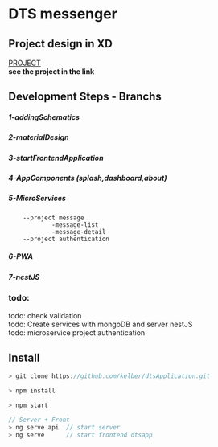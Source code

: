 # DTS messenger 

## Project design in XD 
[PROJECT](https://xd.adobe.com/spec/c5fdd134-ba02-4a46-6bc6-3f4058ce2d57-b3cc/)  <br />
**see the project in the link**



## Development Steps - Branchs
##### 1-addingSchematics <br />

##### 2-materialDesign  <br />

##### 3-startFrontendApplication  <br />

##### 4-AppComponents (splash,dashboard,about) <br />

##### 5-MicroServices  <br />
        --project message  
                -message-list 
                -message-detail 
        --project authentication   

##### 6-PWA <br />
##### 7-nestJS <br />


### todo: 
todo: check validation <br />
todo: Create services with mongoDB and server nestJS <br />
todo: microservice project authentication  


## Install
```js
> git clone https://github.com/kelber/dtsApplication.git

> npm install

> npm start 

// Server + Front
> ng serve api  // start server
> ng serve      // start frontend dtsapp

```

